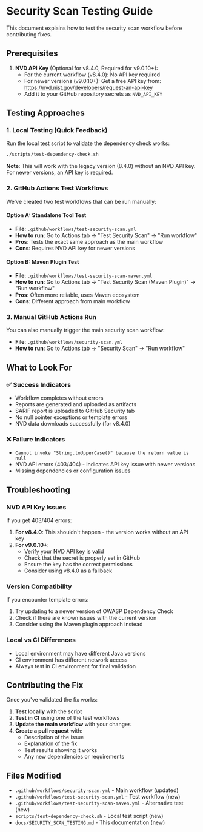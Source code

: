 # Security Scan Testing Guide

This document explains how to test the security scan workflow before contributing fixes.

## Prerequisites

1. **NVD API Key** (Optional for v8.4.0, Required for v9.0.10+):
   - For the current workflow (v8.4.0): No API key required
   - For newer versions (v9.0.10+): Get a free API key from: https://nvd.nist.gov/developers/request-an-api-key
   - Add it to your GitHub repository secrets as `NVD_API_KEY`

## Testing Approaches

### 1. Local Testing (Quick Feedback)

Run the local test script to validate the dependency check works:

```bash
./scripts/test-dependency-check.sh
```

**Note**: This will work with the legacy version (8.4.0) without an NVD API key. For newer versions, an API key is required.

### 2. GitHub Actions Test Workflows

We've created two test workflows that can be run manually:

#### Option A: Standalone Tool Test
- **File**: `.github/workflows/test-security-scan.yml`
- **How to run**: Go to Actions tab → "Test Security Scan" → "Run workflow"
- **Pros**: Tests the exact same approach as the main workflow
- **Cons**: Requires NVD API key for newer versions

#### Option B: Maven Plugin Test
- **File**: `.github/workflows/test-security-scan-maven.yml`
- **How to run**: Go to Actions tab → "Test Security Scan (Maven Plugin)" → "Run workflow"
- **Pros**: Often more reliable, uses Maven ecosystem
- **Cons**: Different approach from main workflow

### 3. Manual GitHub Actions Run

You can also manually trigger the main security scan workflow:
- **File**: `.github/workflows/security-scan.yml`
- **How to run**: Go to Actions tab → "Security Scan" → "Run workflow"

## What to Look For

### ✅ Success Indicators
- Workflow completes without errors
- Reports are generated and uploaded as artifacts
- SARIF report is uploaded to GitHub Security tab
- No null pointer exceptions or template errors
- NVD data downloads successfully (for v8.4.0)

### ❌ Failure Indicators
- `Cannot invoke "String.toUpperCase()" because the return value is null`
- NVD API errors (403/404) - indicates API key issue with newer versions
- Missing dependencies or configuration issues

## Troubleshooting

### NVD API Key Issues
If you get 403/404 errors:
1. **For v8.4.0**: This shouldn't happen - the version works without an API key
2. **For v9.0.10+**:
   - Verify your NVD API key is valid
   - Check that the secret is properly set in GitHub
   - Ensure the key has the correct permissions
   - Consider using v8.4.0 as a fallback

### Version Compatibility
If you encounter template errors:
1. Try updating to a newer version of OWASP Dependency Check
2. Check if there are known issues with the current version
3. Consider using the Maven plugin approach instead

### Local vs CI Differences
- Local environment may have different Java versions
- CI environment has different network access
- Always test in CI environment for final validation

## Contributing the Fix

Once you've validated the fix works:

1. **Test locally** with the script
2. **Test in CI** using one of the test workflows
3. **Update the main workflow** with your changes
4. **Create a pull request** with:
   - Description of the issue
   - Explanation of the fix
   - Test results showing it works
   - Any new dependencies or requirements

## Files Modified

- `.github/workflows/security-scan.yml` - Main workflow (updated)
- `.github/workflows/test-security-scan.yml` - Test workflow (new)
- `.github/workflows/test-security-scan-maven.yml` - Alternative test (new)
- `scripts/test-dependency-check.sh` - Local test script (new)
- `docs/SECURITY_SCAN_TESTING.md` - This documentation (new)
